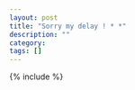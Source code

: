 ```yaml
---
layout: post
title: "Sorry my delay ! * *"
description: ""
category: 
tags: []
---
```

{% include %}
